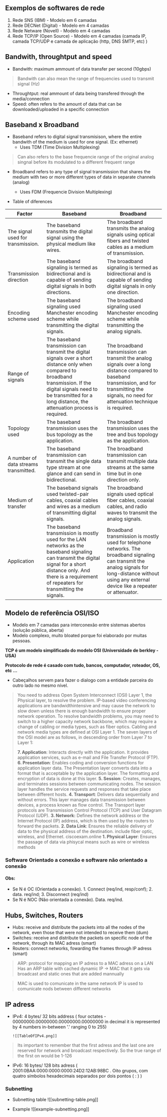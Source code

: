 ## Exemplos de softwares de rede
1. Rede SNS (IBM) - Modelo em 6 camadas
2. Rede DECNet (Digital) - Modelo em 4 camadas
3. Rede Netware (Novell) - Modelo em 4 camadas
4. Rede TCP/IP (Open Source) - Modelo em 4 camadas (camada IP, camada TCP/UDP e camada de aplicação (http, DNS SMTP, etc) )

## Bandwith, throughtput and speed
- Bandwith: maximum ammount of data transfer per second (10gbps)
>Bandwith can also mean the range of frequencies used to transmit signal (Hz)
- Throughtput: real ammount of data being transfered through the media/connection
- Speed: often refers to the amount of data that can be downloaded/uploaded in a specific connection

## Baseband x Broadband 
- Baseband refers to digital signal transmisison, where the entire bandwith of the medium is used for one signal. (Ex: ethernet)
	- Uses TDM (Time Division Multiplexing)
> Can also refers to the base frequencie range of the original analog singnal before its modulated to a different frequent range
- Broadband refers to any type of signal transmission that shares the medium with two or more different types of data in separate channels (analog)
	- Uses FDM (Frequencie Division Multiplexing)

- Table of diferences
	
| Factor | Baseband | Broadband |
|---|---|---|
| The signal used for transmission. | The baseband transmits the digital signal using the physical medium like wires. | The broadband transmits the analog signals using optical fibers and twisted cables as a medium of transmission. |
| Transmission direction | The baseband signaling is termed as bidirectional and is capable of sending digital signals in both directions. | The broadband signaling is termed as bidirectional and is capable of sending digital signals in only one direction. |
| Encoding scheme used | The baseband signaling used Manchester encoding scheme while transmitting the digital signals. | The broadband signaling used Manchester encoding scheme while transmitting the analog signals. |
| Range of signals | The baseband transmission can transmit the digital signals over a short distance only when compared to broadband transmission. If the digital signals need to be transmitted for a long distance, the attenuation process is required. | The broadband transmission can transmit the analog signals over a long distance compared to baseband transmission, and for transmitting the signals, no need for attenuation technique is required. |
| Topology used | The baseband transmission uses the bus topology as the application. | The broadband transmission uses the tree and bus topology as the application. |
| A number of data streams transmitted. | The baseband transmission can transmit the single data type stream at one glance and can send in bidirectional. | The broadband transmission can transmit multiple data streams at the same time but in one direction only. |
| Medium of transfer | The baseband signals used twisted-pair cables, coaxial cables and wires as a medium of transmitting digital signals. | The broadband signals used optical fiber cables, coaxial cables, and radio waves to transmit the analog signals. |
| Application | The baseband transmission is mostly used for the LAN networks as the baseband signaling can transmit the digital signal for a short distance only. And there is a requirement of repeaters for transmitting the signals. | Broadband transmission is mostly used for telephone networks. The broadband signaling can transmit the analog signals for long-distance without using any external device like a repeater or attenuator. |

## Modelo de referência OSI/ISO 
- Modelo em 7 camadas para interconexão entre sistemas abertos (solução pública, aberta)
- Modelo complexo, muito bloated porque foi elaborado por muitas pessoas.


**TCP é um modelo simplificado do modelo OSI (Universidade de berkley - USA)**

**Protocolo de rede é casado com tudo, bancos, computador, roteador, OS, etc ...**

- Cabeçalhos servem para fazer o dialogo com a entidade parceira do outro lado no mesmo nível.

>You need to address Open System Interconnect (OSI) Layer 1, the Physical layer, to resolve the problem. IP-based video conferencing applications are bandwidthintensive and may cause the network to slow down unless there is enough bandwidth to ensure proper network operation. To resolve bandwidth problems, you may need to switch to a higher capacity network backbone, which may require a change of cabling or media types, such as fiber optics. Cabling and network media types are defined at OSI Layer 1. The seven layers of the OSI model are as follows, in descending order from Layer 7 to Layer 1: 
>
>  **7. Application**: Interacts directly with the application. It provides application services, such as e-mail and File Transfer Protocol (FTP). 
>  **6. Presentation**: Enables coding and conversion functions for application layer data. The Presentation layer converts data into a format that is acceptable by the application layer. The formatting and encryption of data is done at this layer. 
>  **5. Session**: Creates, manages, and terminates sessions between communicating nodes. The session layer handles the service requests and responses that take place between different hosts. 
>  **4. Transport**: Delivers data sequentially and without errors. This layer manages data transmission between devices, a process known as flow control. The Transport layer protocols are Transmission Control Protocol (TCP) and User Datagram Protocol (UDP).
>  **3. Network:** Defines the network address or the Internet Protocol (IP) address, which is then used by the routers to forward the packets. 
>  **2. Data Link**: Ensures the reliable delivery of data to the physical address of the destination. include fiber optic, wireless, and Ethernet. ciscoexam.online
>  **1. Physical Layer**: Ensures the passage of data via phisycal means such as wire or wireless methods 

### Software Orientado a conexão e software não orientado a conexão

#### Obs: 
- Se N é OC (Orientada a conexão). 1. Connect (req/ind, resp/conf); 2. data. req/ind; 3. Disconnect (req/ind)
- Se N é NOC (Não orientada a conexão). Data. req/ind.

## Hubs, Switches, Routers
- Hubs: receive and distribute the packets into all the nodes of the network, even those that were not intended to receive them (dum)
- Switches: receive and distribute the packets on specific node of the network, through its MAC adress (smart)
- Routers: connect networks, fowarding the frames through IP adress (smart)

> ARP: protocol for mapping an IP adress to a MAC adress on a LAN
> Has an ARP table with cached dynamic IP -> MAC that it gets via broadcast and static ones that are added mannually

> MAC is used to comunicate in the same network
> IP is used to comunicate nods between different networks

## IP adress
- IPv4: 4 bytes/ 32 bits address ( four octates - 00000000.00000000.00000000.00000000 in decimal it is represented by 4 numbers in-between '.' ranging 0 to 255)

	  ![[TableOfIPv4.png]]

> Its important to remember that the first adress and the last one are reserved for network and broadcast respectively. So the true range of the first on would be 1-126

- IPv6: 16 bytes/ 128 bits adress ( 2001:0BAA:0000:0000:0000:24D2:12AB:98BC . Oito grupos, com quatro símbolos hexadecimais separados por dois pontos ( : ) )

### Subnetting
- Subnetting table
![[subnetting-table.png]]

- Example
![[example-subnetting.png]]

